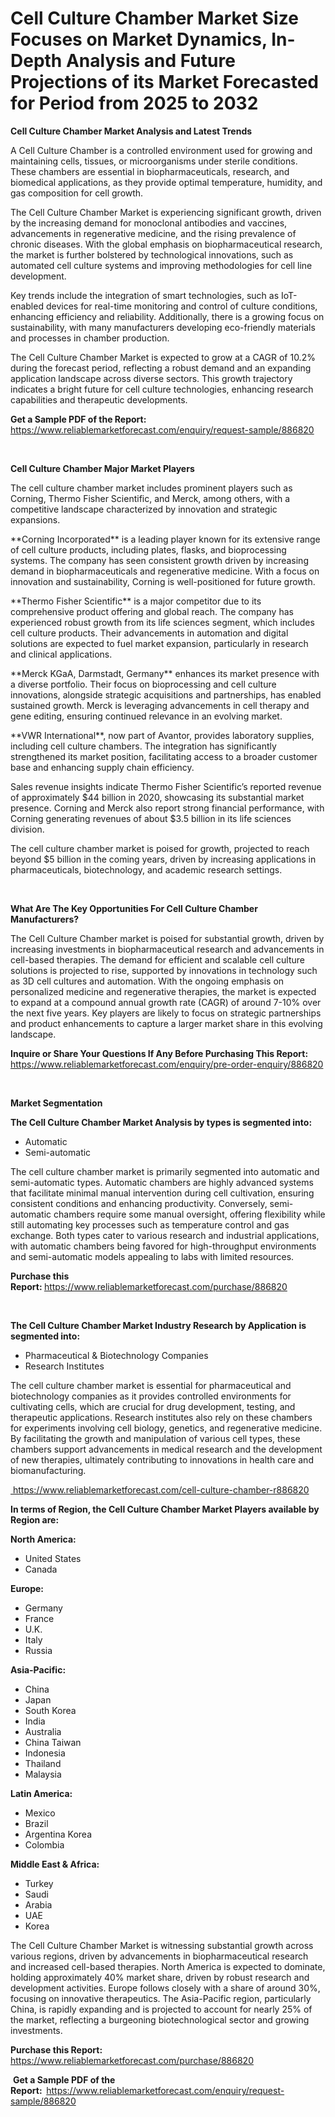 <p><h1>Cell Culture Chamber Market Size Focuses on Market Dynamics, In-Depth Analysis and Future Projections of its Market Forecasted for Period from 2025 to 2032</h1></p><p><strong>Cell Culture Chamber Market Analysis and Latest Trends</strong></p>
<p><p>A Cell Culture Chamber is a controlled environment used for growing and maintaining cells, tissues, or microorganisms under sterile conditions. These chambers are essential in biopharmaceuticals, research, and biomedical applications, as they provide optimal temperature, humidity, and gas composition for cell growth. </p><p>The Cell Culture Chamber Market is experiencing significant growth, driven by the increasing demand for monoclonal antibodies and vaccines, advancements in regenerative medicine, and the rising prevalence of chronic diseases. With the global emphasis on biopharmaceutical research, the market is further bolstered by technological innovations, such as automated cell culture systems and improving methodologies for cell line development. </p><p>Key trends include the integration of smart technologies, such as IoT-enabled devices for real-time monitoring and control of culture conditions, enhancing efficiency and reliability. Additionally, there is a growing focus on sustainability, with many manufacturers developing eco-friendly materials and processes in chamber production.</p><p>The Cell Culture Chamber Market is expected to grow at a CAGR of 10.2% during the forecast period, reflecting a robust demand and an expanding application landscape across diverse sectors. This growth trajectory indicates a bright future for cell culture technologies, enhancing research capabilities and therapeutic developments.</p></p>
<p><strong>Get a Sample PDF of the Report:&nbsp;</strong> <a href="https://www.reliablemarketforecast.com/enquiry/request-sample/886820?utm_campaign=3344&utm_medium=2&utm_source=Github&utm_content=ia&utm_term=13042025&utm_id=cell-culture-chamber">https://www.reliablemarketforecast.com/enquiry/request-sample/886820</a></p>
<p>&nbsp;</p>
<p><strong>Cell Culture Chamber Major Market Players</strong></p>
<p><p>The cell culture chamber market includes prominent players such as Corning, Thermo Fisher Scientific, and Merck, among others, with a competitive landscape characterized by innovation and strategic expansions.</p><p>**Corning Incorporated** is a leading player known for its extensive range of cell culture products, including plates, flasks, and bioprocessing systems. The company has seen consistent growth driven by increasing demand in biopharmaceuticals and regenerative medicine. With a focus on innovation and sustainability, Corning is well-positioned for future growth.</p><p>**Thermo Fisher Scientific** is a major competitor due to its comprehensive product offering and global reach. The company has experienced robust growth from its life sciences segment, which includes cell culture products. Their advancements in automation and digital solutions are expected to fuel market expansion, particularly in research and clinical applications.</p><p>**Merck KGaA, Darmstadt, Germany** enhances its market presence with a diverse portfolio. Their focus on bioprocessing and cell culture innovations, alongside strategic acquisitions and partnerships, has enabled sustained growth. Merck is leveraging advancements in cell therapy and gene editing, ensuring continued relevance in an evolving market.</p><p>**VWR International**, now part of Avantor, provides laboratory supplies, including cell culture chambers. The integration has significantly strengthened its market position, facilitating access to a broader customer base and enhancing supply chain efficiency.</p><p>Sales revenue insights indicate Thermo Fisher Scientific’s reported revenue of approximately $44 billion in 2020, showcasing its substantial market presence. Corning and Merck also report strong financial performance, with Corning generating revenues of about $3.5 billion in its life sciences division.</p><p>The cell culture chamber market is poised for growth, projected to reach beyond $5 billion in the coming years, driven by increasing applications in pharmaceuticals, biotechnology, and academic research settings.</p></p>
<p>&nbsp;</p>
<p><strong>What Are The Key Opportunities For Cell Culture Chamber Manufacturers?</strong></p>
<p><p>The Cell Culture Chamber market is poised for substantial growth, driven by increasing investments in biopharmaceutical research and advancements in cell-based therapies. The demand for efficient and scalable cell culture solutions is projected to rise, supported by innovations in technology such as 3D cell cultures and automation. With the ongoing emphasis on personalized medicine and regenerative therapies, the market is expected to expand at a compound annual growth rate (CAGR) of around 7-10% over the next five years. Key players are likely to focus on strategic partnerships and product enhancements to capture a larger market share in this evolving landscape.</p></p>
<p><strong>Inquire or Share Your Questions If Any Before Purchasing This Report:</strong> <a href="https://www.reliablemarketforecast.com/enquiry/pre-order-enquiry/886820?utm_campaign=3344&utm_medium=2&utm_source=Github&utm_content=ia&utm_term=13042025&utm_id=cell-culture-chamber">https://www.reliablemarketforecast.com/enquiry/pre-order-enquiry/886820</a></p>
<p>&nbsp;</p>
<p><strong>Market Segmentation</strong></p>
<p><strong>The Cell Culture Chamber Market Analysis by types is segmented into:</strong></p>
<p><ul><li>Automatic</li><li>Semi-automatic</li></ul></p>
<p><p>The cell culture chamber market is primarily segmented into automatic and semi-automatic types. Automatic chambers are highly advanced systems that facilitate minimal manual intervention during cell cultivation, ensuring consistent conditions and enhancing productivity. Conversely, semi-automatic chambers require some manual oversight, offering flexibility while still automating key processes such as temperature control and gas exchange. Both types cater to various research and industrial applications, with automatic chambers being favored for high-throughput environments and semi-automatic models appealing to labs with limited resources.</p></p>
<p><strong>Purchase this Report:&nbsp;</strong><a href="https://www.reliablemarketforecast.com/purchase/886820?utm_campaign=3344&utm_medium=2&utm_source=Github&utm_content=ia&utm_term=13042025&utm_id=cell-culture-chamber">https://www.reliablemarketforecast.com/purchase/886820</a></p>
<p>&nbsp;</p>
<p><strong>The Cell Culture Chamber Market Industry Research by Application is segmented into:</strong></p>
<p><ul><li>Pharmaceutical & Biotechnology Companies</li><li>Research Institutes</li></ul></p>
<p><p>The cell culture chamber market is essential for pharmaceutical and biotechnology companies as it provides controlled environments for cultivating cells, which are crucial for drug development, testing, and therapeutic applications. Research institutes also rely on these chambers for experiments involving cell biology, genetics, and regenerative medicine. By facilitating the growth and manipulation of various cell types, these chambers support advancements in medical research and the development of new therapies, ultimately contributing to innovations in health care and biomanufacturing.</p></p>
<p><a href="https://www.reliablemarketforecast.com/cell-culture-chamber-r886820?utm_campaign=3344&utm_medium=2&utm_source=Github&utm_content=ia&utm_term=13042025&utm_id=cell-culture-chamber">&nbsp;https://www.reliablemarketforecast.com/cell-culture-chamber-r886820</a></p>
<p><strong>In terms of Region, the Cell Culture Chamber Market Players available by Region are:</strong></p>
<p>
    <p> <strong> North America: </strong>
        <ul>
            <li>United States</li>
            <li>Canada</li>
        </ul>
        </p> 
    <p> <strong> Europe: </strong>
        <ul>
            <li>Germany</li>
            <li>France</li>
            <li>U.K.</li>
            <li>Italy</li>
            <li>Russia</li>
        </ul>
        </p> 
    <p> <strong> Asia-Pacific: </strong>
        <ul>
            <li>China</li>
            <li>Japan</li>
            <li>South Korea</li>
            <li>India</li>
            <li>Australia</li>
            <li>China Taiwan</li>
            <li>Indonesia</li>
            <li>Thailand</li>
            <li>Malaysia</li>
        </ul>
        </p> 
    <p> <strong> Latin America: </strong>
        <ul>
            <li>Mexico</li>
            <li>Brazil</li>
            <li>Argentina Korea</li>
            <li>Colombia</li>
        </ul>
        </p> 
    <p> <strong> Middle East & Africa: </strong>
        <ul>
            <li>Turkey</li>
            <li>Saudi</li>
            <li>Arabia</li>
            <li>UAE</li>
            <li>Korea</li>
        </ul>
    </p>
    </p>
<p><p>The Cell Culture Chamber Market is witnessing substantial growth across various regions, driven by advancements in biopharmaceutical research and increased cell-based therapies. North America is expected to dominate, holding approximately 40% market share, driven by robust research and development activities. Europe follows closely with a share of around 30%, focusing on innovative therapeutics. The Asia-Pacific region, particularly China, is rapidly expanding and is projected to account for nearly 25% of the market, reflecting a burgeoning biotechnological sector and growing investments.</p></p>
<p><strong>Purchase this Report: </strong><a href="https://www.reliablemarketforecast.com/purchase/886820?utm_campaign=3344&utm_medium=2&utm_source=Github&utm_content=ia&utm_term=13042025&utm_id=cell-culture-chamber">https://www.reliablemarketforecast.com/purchase/886820</a></p>
<p>&nbsp;<strong>Get a Sample PDF of the Report:&nbsp;&nbsp;</strong><a href="https://www.reliablemarketforecast.com/enquiry/request-sample/886820?utm_campaign=3344&utm_medium=2&utm_source=Github&utm_content=ia&utm_term=13042025&utm_id=cell-culture-chamber">https://www.reliablemarketforecast.com/enquiry/request-sample/886820</a></p>
<p><strong></strong></p>
<p><p></p><p></p><p></p></p>